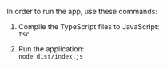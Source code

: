 In order to run the app, use these commands:

1. Compile the TypeScript files to JavaScript:  
   `tsc`

2. Run the application:  
   `node dist/index.js`
